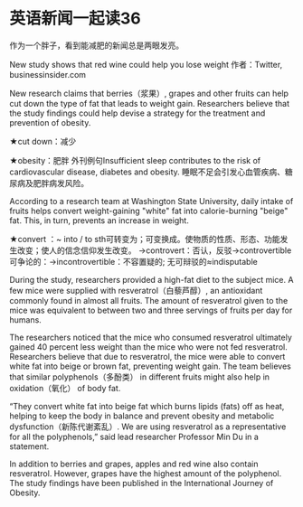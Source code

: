 # 英语新闻一起读36

作为一个胖子，看到能减肥的新闻总是两眼发亮。

New study shows that red wine could help you lose weight
作者：Twitter, businessinsider.com

New research claims that berries（浆果）, grapes and other fruits can help cut down the type of fat that leads to weight gain. Researchers believe that the study findings could help devise a strategy for the treatment and prevention of obesity.

★cut down：减少

★obesity：肥胖 外刊例句Insufficient sleep contributes to the risk of cardiovascular disease, diabetes and obesity. 睡眠不足会引发心血管疾病、糖尿病及肥胖病发风险。

According to a research team at Washington State University, daily intake of fruits helps convert weight-gaining "white" fat into calorie-burning "beige" fat. This, in turn, prevents an increase in weight.

★convert ：~ into / to sth可转变为；可变换成。使物质的性质、形态、功能发生改变；使人的信念信仰发生改变。
→controvert：否认，反驳→controvertible可争论的：→incontrovertible：不容置疑的; 无可辩驳的≈indisputable 

During the study, researchers provided a high-fat diet to the subject mice. A few mice were supplied with resveratrol（白藜芦醇）, an antioxidant commonly found in almost all fruits. The amount of resveratrol given to the mice was equivalent to between two and three servings of fruits per day for humans.

The researchers noticed that the mice who consumed resveratrol ultimately gained 40 percent less weight than the mice who were not fed resveratrol. Researchers believe that due to resveratrol, the mice were able to convert white fat into beige or brown fat, preventing weight gain. The team believes that similar polyphenols（多酚类） in different fruits might also help in oxidation（氧化） of body fat.

“They convert white fat into beige fat which burns lipids (fats) off as heat, helping to keep the body in balance and prevent obesity and metabolic dysfunction（新陈代谢紊乱）. We are using resveratrol as a representative for all the polyphenols,” said lead researcher Professor Min Du in a statement.

In addition to berries and grapes, apples and red wine also contain resveratrol. However, grapes have the highest amount of the polyphenol. The study findings have been published in the International Journey of Obesity.